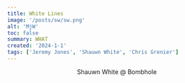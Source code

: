 ```yaml
---
title: White Lines
image: '/posts/sw/sw.png'
alt: 'MjW'
toc: false
summary: WHAT
created: '2024-1-1'
tags: ['Jeremy Jones', 'Shauwn White', 'Chris Grenier']
---
```


<center>Shauwn White @ Bombhole</center>
<br/>

<script>
  import { YouTube } from 'sveltekit-embed'
</script>

<YouTube youTubeId="rleuJ2GL980" />

